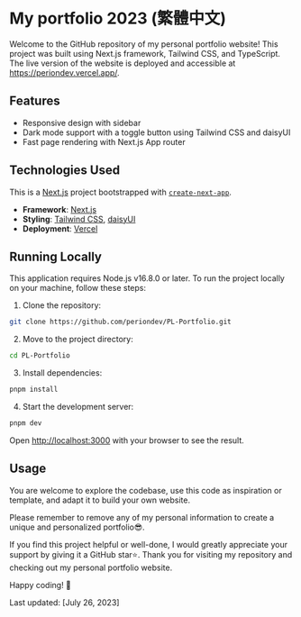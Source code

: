 # My portfolio 2023 (繁體中文)

Welcome to the GitHub repository of my personal portfolio website! This project was built using Next.js framework, Tailwind CSS, and TypeScript. The live version of the website is deployed and accessible at https://periondev.vercel.app/.

## Features

- Responsive design with sidebar
- Dark mode support with a toggle button using Tailwind CSS and daisyUI
- Fast page rendering with Next.js App router

## Technologies Used

This is a [Next.js](https://nextjs.org/) project bootstrapped with [`create-next-app`](https://github.com/vercel/next.js/tree/canary/packages/create-next-app).

- **Framework**: [Next.js](https://nextjs.org/)
- **Styling**: [Tailwind CSS](https://tailwindcss.com), [daisyUI](https://daisyui.com/)
- **Deployment**: [Vercel](https://vercel.com)

## Running Locally

This application requires Node.js v16.8.0 or later.
To run the project locally on your machine, follow these steps:

1. Clone the repository:

```bash
git clone https://github.com/periondev/PL-Portfolio.git
```

2. Move to the project directory:

```bash
cd PL-Portfolio
```

3. Install dependencies:

```bash
pnpm install
```

4. Start the development server:

```bash
pnpm dev
```

Open [http://localhost:3000](http://localhost:3000) with your browser to see the result.

## Usage

You are welcome to explore the codebase, use this code as inspiration or template, and adapt it to build your own website.

Please remember to remove any of my personal information to create a unique and personalized portfolio😎.

If you find this project helpful or well-done, I would greatly appreciate your support by giving it a GitHub star⭐.
Thank you for visiting my repository and checking out my personal portfolio website.

Happy coding! 🚀

Last updated: [July 26, 2023]
